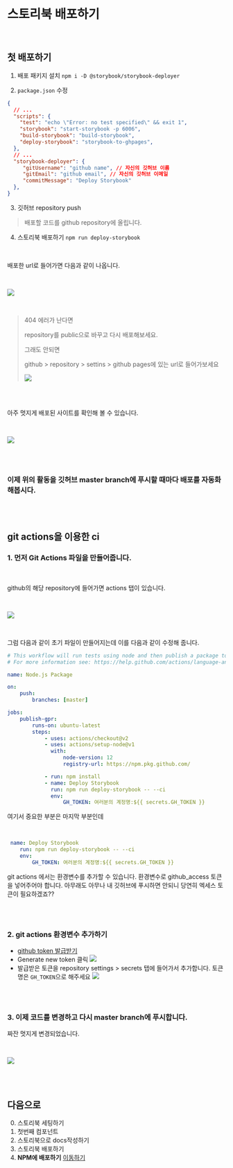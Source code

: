 # 스토리북 배포하기

<br />

## 첫 배포하기

1. 배포 패키지 설치
`npm i -D @storybook/storybook-deployer`

2. `package.json` 수정
```json
{
  // ...
  "scripts": {
    "test": "echo \"Error: no test specified\" && exit 1",
    "storybook": "start-storybook -p 6006",
    "build-storybook": "build-storybook",
    "deploy-storybook": "storybook-to-ghpages",
  },
  // ...
  "storybook-deployer": {
     "gitUsername": "github name", // 자신의 깃허브 이름
     "gitEmail": "github email", // 자신의 깃허브 이메일
     "commitMessage": "Deploy Storybook"
  },
}
```
3. 깃허브 repository push
> 배포할 코드를 github repository에 올립니다.
   
4. 스토리북 배포하기
`npm run deploy-storybook`

<br />

배포한 url로 들어가면 다음과 같이 나옵니다.

<br />

![](./images/screenshot-2.png)

<br />

> 404 에러가 난다면
> 
> repository를 public으로 바꾸고 다시 배포해보세요.
> 
> 그래도 안되면
> 
> github > repository > settins > github pages에 있는 url로 들어가보세요
> 
> ![](./images/screenshot-3.png)

<br /><br />

아주 멋지게 배포된 사이트를 확인해 볼 수 있습니다.
 
<br />

![](./images/screenshot-4.png)


<br /><br />

### **이제 위의 활동을 깃허브 master branch에 푸시할 때마다 배포를 자동화 해봅시다.**

<br /><br />

## git actions을 이용한 ci

### 1. 먼저 Git Actions 파일을 만들어줍니다.
  
<br />

github의 해당 repository에 들어가면 actions 탭이 있습니다.
  
<br />

![](./images/screenshot-1.png)

<br />

그럼 다음과 같이 초기 파일이 만들어지는데 이를 다음과 같이 수정해 줍니다.
```yaml
# This workflow will run tests using node and then publish a package to GitHub Packages when a release is created
# For more information see: https://help.github.com/actions/language-and-framework-guides/publishing-nodejs-packages

name: Node.js Package

on:
    push:
        branches: [master]

jobs:
    publish-gpr:
        runs-on: ubuntu-latest
        steps:
            - uses: actions/checkout@v2
            - uses: actions/setup-node@v1
              with:
                  node-version: 12
                  registry-url: https://npm.pkg.github.com/

            - run: npm install
            - name: Deploy Storybook
              run: npm run deploy-storybook -- --ci
              env:
                  GH_TOKEN: 여러분의 계정명:${{ secrets.GH_TOKEN }}
```

여기서 중요한 부분은 마지막 부분인데 

<br />

```yml
 name: Deploy Storybook
    run: npm run deploy-storybook -- --ci
    env:
        GH_TOKEN: 여러분의 계정명:${{ secrets.GH_TOKEN }}
```
git actions 에서는 환경변수를 추가할 수 있습니다. 환경변수로 github_access 토큰을 넣어주어야 합니다. 아무래도 아무나 내 깃허브에 푸시하면 안되니 당연히 엑세스 토큰이 필요하겠죠??

  
<br />  
<br />


### 2. git actions 환경변수 추가하기

- [github token 발급받기](https://github.com/settings/tokens)
- Generate new token 클릭
![](./images/screenshot-5.png)
- 발급받은 토큰을 repository settings > secrets 탭에 들어가서 추가합니다. 토큰명은 `GH_TOKEN`으로 해주세요
![](./images/screenshot-6.png)

<br />  
<br />

### 3. 이제 코드를 변경하고 다시 master branch에 푸시합니다.

짜잔 멋지게 변경되었습니다.

<br />

![](./images/screenshot-7.png)

<br /><br />

## 다음으로
0. 스토리북 세팅하기
1. 첫번째 컴포넌트 
2. 스토리북으로 docs작성하기
3. 스토리북 배포하기
4. **NPM에 배포하기** [이동하기](../4_npm_deploy/README.md)